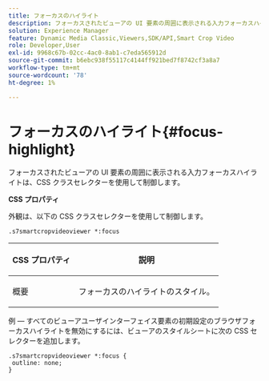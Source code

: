 ```yaml
---
title: フォーカスのハイライト
description: フォーカスされたビューアの UI 要素の周囲に表示される入力フォーカスハイライトは、CSS クラスセレクターを使用して制御します。
solution: Experience Manager
feature: Dynamic Media Classic,Viewers,SDK/API,Smart Crop Video
role: Developer,User
exl-id: 9968c67b-02cc-4ac0-8ab1-c7eda565912d
source-git-commit: b6ebc938f55117c4144ff921bed7f8742cf3a8a7
workflow-type: tm+mt
source-wordcount: '78'
ht-degree: 1%

---
```


# フォーカスのハイライト{#focus-highlight}

フォーカスされたビューアの UI 要素の周囲に表示される入力フォーカスハイライトは、CSS クラスセレクターを使用して制御します。

<!--<a id="section_061E550C1C1D4DB2BD663A898895B38C"></a>-->

**CSS プロパティ**

外観は、以下の CSS クラスセレクターを使用して制御します。

```
.s7smartcropvideoviewer *:focus
```

<table id="table_94EE3F5BBE4547C0B4943471CEE7EDE4"> 
 <thead> 
  <tr> 
   <th colname="col1" class="entry"> <p> CSS プロパティ </p> </th> 
   <th colname="col2" class="entry"> <p>説明 </p> </th> 
  </tr> 
 </thead>
 <tbody> 
  <tr> 
   <td colname="col1"> <p> <span class="codeph"> 概要 </span> </p> </td> 
   <td colname="col2"> <p>フォーカスのハイライトのスタイル。 </p> </td> 
  </tr> 
 </tbody> 
</table>

例 — すべてのビューアユーザインターフェイス要素の初期設定のブラウザフォーカスハイライトを無効にするには、ビューアのスタイルシートに次の CSS セレクターを追加します。

```
.s7smartcropvideoviewer *:focus { 
 outline: none; 
}
```
